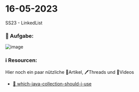 # 16-05-2023
SS23 - LinkedList



### 📝 Aufgabe:

![image](https://i.stack.imgur.com/aSDsG.png)


### ℹ️ Resourcen:
Hier noch ein paar nützliche 📃Artikel, 🖊️Threads und 🎥Videos

- [📃 which-java-collection-should-i-use](https://stackoverflow.com/questions/21974361/which-java-collection-should-i-use)
